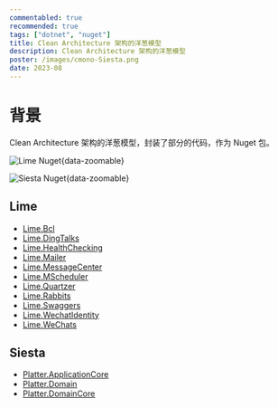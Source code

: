 ```yaml
---
commentabled: true
recommended: true
tags: ["dotnet", "nuget"]
title: Clean Architecture 架构的洋葱模型
description: Clean Architecture 架构的洋葱模型
poster: /images/cmono-Siesta.png
date: 2023-08
---
```


# 背景 #

Clean Architecture 架构的洋葱模型，封装了部分的代码，作为 Nuget 包。

<div class="grid grid-cols-2 gap-4">

![Lime Nuget](/images/cmono-Lime.png){data-zoomable}

![Siesta Nuget](/images/cmono-Siesta.png){data-zoomable}

</div>

## Lime ##

- [Lime.Bcl](https://www.nuget.org/packages/Lime.Bcl/)
- [Lime.DingTalks](https://www.nuget.org/packages/Lime.DingTalks/)
- [Lime.HealthChecking](https://www.nuget.org/packages/Lime.HealthChecking/)
- [Lime.Mailer](https://www.nuget.org/packages/Lime.Mailer/)
- [Lime.MessageCenter](https://www.nuget.org/packages/Lime.MessageCenter/)
- [Lime.MScheduler](https://www.nuget.org/packages/Lime.MScheduler/)
- [Lime.Quartzer](https://www.nuget.org/packages/Lime.Quartzer/)
- [Lime.Rabbits](https://www.nuget.org/packages/Lime.Rabbits/)
- [Lime.Swaggers](https://www.nuget.org/packages/Lime.Swaggers/)
- [Lime.WechatIdentity](https://www.nuget.org/packages/Lime.WechatIdentity/)
- [Lime.WeChats](https://www.nuget.org/packages/Lime.WeChats/)

## Siesta ##

- [Platter.ApplicationCore](https://www.nuget.org/packages/Platter.ApplicationCore/)
- [Platter.Domain](https://www.nuget.org/packages/Platter.Domain/)
- [Platter.DomainCore](https://www.nuget.org/packages/Platter.DomainCore/)
